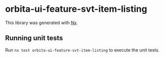 # orbita-ui-feature-svt-item-listing

This library was generated with [Nx](https://nx.dev).

## Running unit tests

Run `nx test orbita-ui-feature-svt-item-listing` to execute the unit tests.
